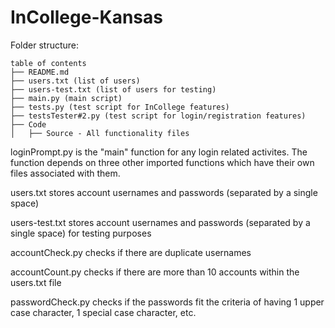 # InCollege-Kansas

Folder structure:

```
table of contents
├── README.md
├── users.txt (list of users)
├── users-test.txt (list of users for testing)
├── main.py (main script)
├── tests.py (test script for InCollege features)
├── testsTester#2.py (test script for login/registration features)
├── Code
│   ├── Source - All functionality files
```

loginPrompt.py is the "main" function for any login related activites. The function depends on three other imported
functions which have their own files associated with them.

users.txt stores account usernames and passwords (separated by a single space)

users-test.txt stores account usernames and passwords (separated by a single space) for testing purposes

accountCheck.py checks if there are duplicate usernames

accountCount.py checks if there are more than 10 accounts within the users.txt file

passwordCheck.py checks if the passwords fit the criteria of having 1 upper case character, 1 special case character, etc.
